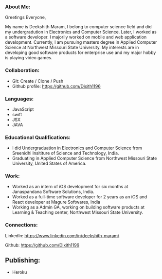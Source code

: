 ### About Me:

Greetings Everyone, 

My name is Deekshith Maram, I belong to computer science field and did my undergradution in Electronics and Computer Science. Later, I worked as a software developer. I majorily worked on mobile and web application development. Currently, I am pursuing masters degree in Applied Computer Science at Northwest Missouri State University. My interests are in developing good software products for enterprise use and my major hobby is playing video games.

### Collaboration:
* Git: Create / Clone / Push
* Github profile: https://github.com/Dixith1196


### Languages:

- JavaScript
- swift
- JSX
- JAVA

### Educational Qualifications:

- I did Undergraduation in Electronics and Computer Science from Sreenidhi Insititure of Science and Technology, India.
- Graduating in Applied Computer Science from Northwest Missouri State University, United States of America.

### Work:

- Worked as an intern of iOS development for six months at Janaspandana Software Solutions, India.
- Worked as a full-time software developer for 2 years as an iOS and React developer at Magure Softwares, India 
- Working as a Admin GA, working on building software products at Learning & Teaching center, Northwest Missouri State University.

### Connections:

LinkedIn: https://www.linkedin.com/in/deekshith-maram/

Github: https://github.com/Dixith1196

## Publishing: 

* Heroku



